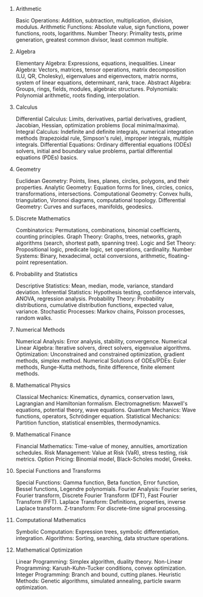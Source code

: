 1. Arithmetic

    Basic Operations: Addition, subtraction, multiplication, division, modulus.
    Arithmetic Functions: Absolute value, sign functions, power functions, roots, logarithms.
    Number Theory: Primality tests, prime generation, greatest common divisor, least common multiple.

2. Algebra

    Elementary Algebra: Expressions, equations, inequalities.
    Linear Algebra: Vectors, matrices, tensor operations, matrix decomposition (LU, QR, Cholesky), eigenvalues and eigenvectors, matrix norms, system of linear equations, determinant, rank, trace.
    Abstract Algebra: Groups, rings, fields, modules, algebraic structures.
    Polynomials: Polynomial arithmetic, roots finding, interpolation.

3. Calculus

    Differential Calculus: Limits, derivatives, partial derivatives, gradient, Jacobian, Hessian, optimization problems (local minima/maxima).
    Integral Calculus: Indefinite and definite integrals, numerical integration methods (trapezoidal rule, Simpson's rule), improper integrals, multiple integrals.
    Differential Equations: Ordinary differential equations (ODEs) solvers, initial and boundary value problems, partial differential equations (PDEs) basics.

4. Geometry

    Euclidean Geometry: Points, lines, planes, circles, polygons, and their properties.
    Analytic Geometry: Equation forms for lines, circles, conics, transformations, intersections.
    Computational Geometry: Convex hulls, triangulation, Voronoi diagrams, computational topology.
    Differential Geometry: Curves and surfaces, manifolds, geodesics.

5. Discrete Mathematics

    Combinatorics: Permutations, combinations, binomial coefficients, counting principles.
    Graph Theory: Graphs, trees, networks, graph algorithms (search, shortest path, spanning tree).
    Logic and Set Theory: Propositional logic, predicate logic, set operations, cardinality.
    Number Systems: Binary, hexadecimal, octal conversions, arithmetic, floating-point representation.

6. Probability and Statistics

    Descriptive Statistics: Mean, median, mode, variance, standard deviation.
    Inferential Statistics: Hypothesis testing, confidence intervals, ANOVA, regression analysis.
    Probability Theory: Probability distributions, cumulative distribution functions, expected value, variance.
    Stochastic Processes: Markov chains, Poisson processes, random walks.

7. Numerical Methods

    Numerical Analysis: Error analysis, stability, convergence.
    Numerical Linear Algebra: Iterative solvers, direct solvers, eigenvalue algorithms.
    Optimization: Unconstrained and constrained optimization, gradient methods, simplex method.
    Numerical Solutions of ODEs/PDEs: Euler methods, Runge-Kutta methods, finite difference, finite element methods.

8. Mathematical Physics

    Classical Mechanics: Kinematics, dynamics, conservation laws, Lagrangian and Hamiltonian formalism.
    Electromagnetism: Maxwell's equations, potential theory, wave equations.
    Quantum Mechanics: Wave functions, operators, Schrödinger equation.
    Statistical Mechanics: Partition function, statistical ensembles, thermodynamics.

9. Mathematical Finance

    Financial Mathematics: Time-value of money, annuities, amortization schedules.
    Risk Management: Value at Risk (VaR), stress testing, risk metrics.
    Option Pricing: Binomial model, Black-Scholes model, Greeks.

10. Special Functions and Transforms

    Special Functions: Gamma function, Beta function, Error function, Bessel functions, Legendre polynomials.
    Fourier Analysis: Fourier series, Fourier transform, Discrete Fourier Transform (DFT), Fast Fourier Transform (FFT).
    Laplace Transform: Definitions, properties, inverse Laplace transform.
    Z-transform: For discrete-time signal processing.

11. Computational Mathematics

    Symbolic Computation: Expression trees, symbolic differentiation, integration.
    Algorithms: Sorting, searching, data structure operations.

12. Mathematical Optimization

    Linear Programming: Simplex algorithm, duality theory.
    Non-Linear Programming: Karush-Kuhn-Tucker conditions, convex optimization.
    Integer Programming: Branch and bound, cutting planes.
    Heuristic Methods: Genetic algorithms, simulated annealing, particle swarm optimization.
